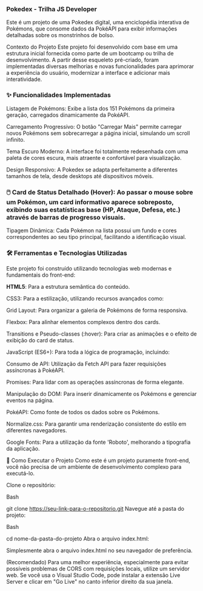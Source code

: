 ### Pokedex - Trilha JS Developer

Este é um projeto de uma Pokedex digital, uma enciclopédia interativa de Pokémons, que consome dados da PokéAPI para exibir informações detalhadas sobre os monstrinhos de bolso.

Contexto do Projeto
Este projeto foi desenvolvido com base em uma estrutura inicial fornecida como parte de um bootcamp ou trilha de desenvolvimento. A partir desse esqueleto pré-criado, foram implementadas diversas melhorias e novas funcionalidades para aprimorar a experiência do usuário, modernizar a interface e adicionar mais interatividade.

### ✨ Funcionalidades Implementadas
Listagem de Pokémons: Exibe a lista dos 151 Pokémons da primeira geração, carregados dinamicamente da PokéAPI.

Carregamento Progressivo: O botão "Carregar Mais" permite carregar novos Pokémons sem sobrecarregar a página inicial, simulando um scroll infinito.

Tema Escuro Moderno: A interface foi totalmente redesenhada com uma paleta de cores escura, mais atraente e confortável para visualização.

Design Responsivo: A Pokedex se adapta perfeitamente a diferentes tamanhos de tela, desde desktops até dispositivos móveis.

### 🖱️ Card de Status Detalhado (Hover): Ao passar o mouse sobre um Pokémon, um card informativo aparece sobreposto, exibindo suas estatísticas base (HP, Ataque, Defesa, etc.) através de barras de progresso visuais.

Tipagem Dinâmica: Cada Pokémon na lista possui um fundo e cores correspondentes ao seu tipo principal, facilitando a identificação visual.

### 🛠️ Ferramentas e Tecnologias Utilizadas
Este projeto foi construído utilizando tecnologias web modernas e fundamentais do front-end:

**HTML5**: Para a estrutura semântica do conteúdo.

CSS3: Para a estilização, utilizando recursos avançados como:

Grid Layout: Para organizar a galeria de Pokémons de forma responsiva.

Flexbox: Para alinhar elementos complexos dentro dos cards.

Transitions e Pseudo-classes (:hover): Para criar as animações e o efeito de exibição do card de status.

JavaScript (ES6+): Para toda a lógica de programação, incluindo:

Consumo de API: Utilização da Fetch API para fazer requisições assíncronas à PokéAPI.

Promises: Para lidar com as operações assíncronas de forma elegante.

Manipulação do DOM: Para inserir dinamicamente os Pokémons e gerenciar eventos na página.

PokéAPI: Como fonte de todos os dados sobre os Pokémons.

Normalize.css: Para garantir uma renderização consistente do estilo em diferentes navegadores.

Google Fonts: Para a utilização da fonte 'Roboto', melhorando a tipografia da aplicação.

🚀 Como Executar o Projeto
Como este é um projeto puramente front-end, você não precisa de um ambiente de desenvolvimento complexo para executá-lo.

Clone o repositório:

Bash

git clone https://seu-link-para-o-repositorio.git
Navegue até a pasta do projeto:

Bash

cd nome-da-pasta-do-projeto
Abra o arquivo index.html:

Simplesmente abra o arquivo index.html no seu navegador de preferência.

(Recomendado) Para uma melhor experiência, especialmente para evitar possíveis problemas de CORS com requisições locais, utilize um servidor web. Se você usa o Visual Studio Code, pode instalar a extensão Live Server e clicar em "Go Live" no canto inferior direito da sua janela.
